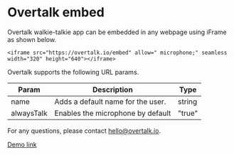 # Overtalk embed
Overtalk walkie-talkie app can be embedded in any webpage using iFrame as shown below.

```
<iframe src="https://overtalk.io/embed" allow=" microphone;" seamless width="320" height="640"></iframe>
```

Overtalk supports the following URL params.

| Param      | Description                       | Type   |
|------------|-----------------------------------|--------|
| name       | Adds a default name for the user. | string |
| alwaysTalk | Enables the microphone by default | "true" |

For any questions, please contact hello@overtalk.io.

[Demo link](https://vasanthv.github.io/overtalk-embed/)
